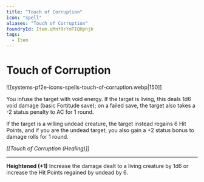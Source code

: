```yaml
---
title: "Touch of Corruption"
icon: "spell"
aliases: "Touch of Corruption"
foundryId: Item.qMnf9rYmTIQHphjb
tags:
  - Item
---
```


# Touch of Corruption
![[systems-pf2e-icons-spells-touch-of-corruption.webp|150]]

You infuse the target with void energy. If the target is living, this deals 1d6 void damage (basic Fortitude save); on a failed save, the target also takes a -2 status penalty to AC for 1 round.

If the target is a willing undead creature, the target instead regains 6 Hit Points, and if you are the undead target, you also gain a +2 status bonus to damage rolls for 1 round.

_[[Touch of Corruption (Healing)]]_

* * *

**Heightened (+1)** Increase the damage dealt to a living creature by 1d6 or increase the Hit Points regained by undead by 6.
